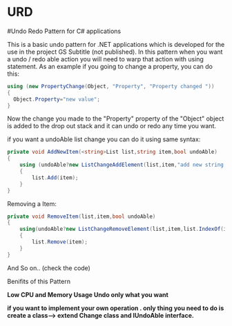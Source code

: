 # URD
#Undo Redo Pattern for C# applications


This is a basic undo pattern for .NET applications which is developed for the use in the project GS Subtitle (not published). 
In this pattern when you want a undo / redo able action you will need to warp that action with using statement.
As an example if you going to change a property, you can do this:
```C#
using (new PropertyChange(Object, "Property", "Property changed "))
{
  Object.Property="new value";
}
```
Now the change you made to the "Property" property of the "Object" object is added to the drop out stack and it can undo or redo any time you want.

if you want a undoAble list change you can do it using same syntax:

```C#
private void AddNewItem(<string>List list,string item,bool undoAble)
{
	using (undoAble?new ListChangeAddElement(list,item,"add new string to the string list"):null) //you can use a condition then you can minimize code
	{
		list.Add(item);
	}
}
```
Removing a Item:
```C#
private void RemoveItem(list,item,bool undoAble)
{
	using(undoAble?new ListChangeRemoveElement(list,item,list.IndexOf(item)," remove "+item+" from the string list"))
	{
		list.Remove(item);
	}
}
```
And So on.. (check the code)

Benifits of this Pattern

<b>Low CPU and Memory Usage<b/>
Undo only what you want</b>

<b>if you want to implement your own operation . only thing you need to do is create a class--> extend Change class and IUndoAble interface.</b> 


